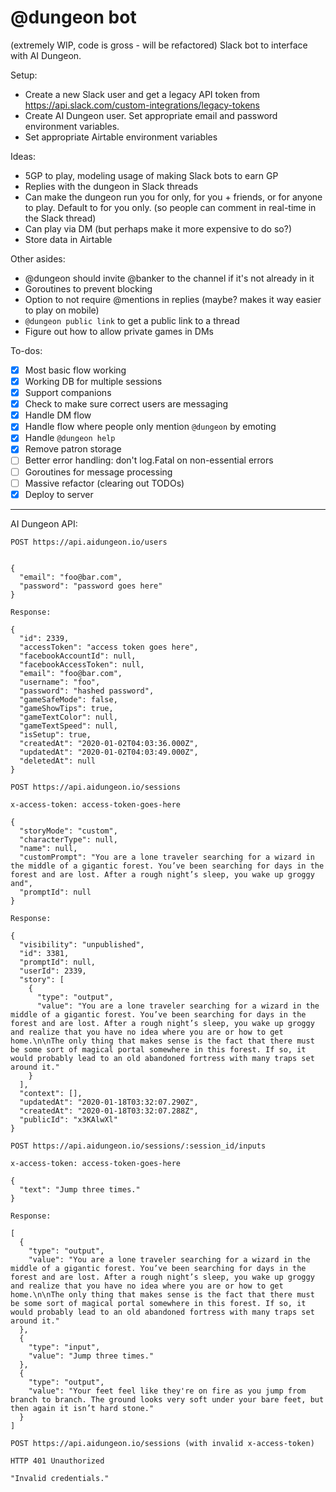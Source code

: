 # @dungeon bot

(extremely WIP, code is gross - will be refactored) Slack bot to interface with AI Dungeon.

Setup:

- Create a new Slack user and get a legacy API token from https://api.slack.com/custom-integrations/legacy-tokens
- Create AI Dungeon user. Set appropriate email and password environment variables.
- Set appropriate Airtable environment variables

Ideas:

- 5GP to play, modeling usage of making Slack bots to earn GP
- Replies with the dungeon in Slack threads
- Can make the dungeon run you for only, for you + friends, or for anyone to play. Default to for you only. (so people can comment in real-time in the Slack thread)
- Can play via DM (but perhaps make it more expensive to do so?)
- Store data in Airtable

Other asides:

- @dungeon should invite @banker to the channel if it's not already in it
- Goroutines to prevent blocking
- Option to not require @mentions in replies (maybe? makes it way easier to play on mobile)
- `@dungeon public link` to get a public link to a thread
- Figure out how to allow private games in DMs

To-dos:

- [x] Most basic flow working
- [x] Working DB for multiple sessions
- [x] Support companions
- [x] Check to make sure correct users are messaging
- [x] Handle DM flow
- [x] Handle flow where people only mention `@dungeon` by emoting
- [x] Handle `@dungeon help`
- [x] Remove patron storage
- [ ] Better error handling: don't log.Fatal on non-essential errors
- [ ] Goroutines for message processing
- [ ] Massive refactor (clearing out TODOs)
- [x] Deploy to server

---

AI Dungeon API:

```
POST https://api.aidungeon.io/users


{
  "email": "foo@bar.com",
  "password": "password goes here"
}

Response:

{
  "id": 2339,
  "accessToken": "access token goes here",
  "facebookAccountId": null,
  "facebookAccessToken": null,
  "email": "foo@bar.com",
  "username": "foo",
  "password": "hashed password",
  "gameSafeMode": false,
  "gameShowTips": true,
  "gameTextColor": null,
  "gameTextSpeed": null,
  "isSetup": true,
  "createdAt": "2020-01-02T04:03:36.000Z",
  "updatedAt": "2020-01-02T04:03:49.000Z",
  "deletedAt": null
}
```

```
POST https://api.aidungeon.io/sessions

x-access-token: access-token-goes-here

{
  "storyMode": "custom",
  "characterType": null,
  "name": null,
  "customPrompt": "You are a lone traveler searching for a wizard in the middle of a gigantic forest. You’ve been searching for days in the forest and are lost. After a rough night’s sleep, you wake up groggy and",
  "promptId": null
}

Response:

{
  "visibility": "unpublished",
  "id": 3381,
  "promptId": null,
  "userId": 2339,
  "story": [
    {
      "type": "output",
      "value": "You are a lone traveler searching for a wizard in the middle of a gigantic forest. You’ve been searching for days in the forest and are lost. After a rough night’s sleep, you wake up groggy and realize that you have no idea where you are or how to get home.\n\nThe only thing that makes sense is the fact that there must be some sort of magical portal somewhere in this forest. If so, it would probably lead to an old abandoned fortress with many traps set around it."
    }
  ],
  "context": [],
  "updatedAt": "2020-01-18T03:32:07.290Z",
  "createdAt": "2020-01-18T03:32:07.288Z",
  "publicId": "x3KAlwXl"
}
```

```
POST https://api.aidungeon.io/sessions/:session_id/inputs

x-access-token: access-token-goes-here

{
  "text": "Jump three times."
}

Response:

[
  {
    "type": "output",
    "value": "You are a lone traveler searching for a wizard in the middle of a gigantic forest. You’ve been searching for days in the forest and are lost. After a rough night’s sleep, you wake up groggy and realize that you have no idea where you are or how to get home.\n\nThe only thing that makes sense is the fact that there must be some sort of magical portal somewhere in this forest. If so, it would probably lead to an old abandoned fortress with many traps set around it."
  },
  {
    "type": "input",
    "value": "Jump three times."
  },
  {
    "type": "output",
    "value": "Your feet feel like they're on fire as you jump from branch to branch. The ground looks very soft under your bare feet, but then again it isn’t hard stone."
  }
]
```

```
POST https://api.aidungeon.io/sessions (with invalid x-access-token)

HTTP 401 Unauthorized

"Invalid credentials."
```
